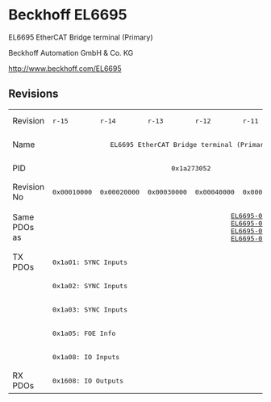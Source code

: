 # Beckhoff EL6695

EL6695 EtherCAT Bridge terminal (Primary)

Beckhoff Automation GmbH & Co. KG

http://www.beckhoff.com/EL6695

## Revisions
<table>
<tr >
<td>Revision</td>
<td><pre>r-15</pre></td>
<td><pre>r-14</pre></td>
<td><pre>r-13</pre></td>
<td><pre>r-12</pre></td>
<td><pre>r-11</pre></td>
<td><pre>r-10</pre></td>
</tr>
<tr >
<td>Name</td>
<td colspan=6 align="center"><pre>EL6695 EtherCAT Bridge terminal (Primary)</pre></td>
</tr>
<tr >
<td>PID</td>
<td colspan=6 align="center"><pre>0x1a273052</pre></td>
</tr>
<tr >
<td>Revision No</td>
<td><pre>0x00010000</pre></td>
<td><pre>0x00020000</pre></td>
<td><pre>0x00030000</pre></td>
<td><pre>0x00040000</pre></td>
<td><pre>0x00050000</pre></td>
<td><pre>0x00060000</pre></td>
</tr>
<tr >
<td>Same PDOs as</td>
<td colspan=3 align="center"><pre></pre></td>
<td colspan=3 align="center"><pre><a href="EL6695-0002">EL6695-0002 r-10</a><br/><a href="EL6695-0002">EL6695-0002 r-11</a><br/><a href="EL6695-0002">EL6695-0002 r-12</a><br/><a href="EL6695-0002">EL6695-0002 r-13</a></pre></td>
</tr>
<tr class="txpdo pdosection">
<td rowspan=5 valign=top>TX PDOs</td>
<td colspan=6 align="left"><pre>0x1a01: SYNC Inputs</pre></td>
<td></td>
</tr>
<tr class="txpdo pdosection">
<td colspan=6 align="left"><pre>0x1a02: SYNC Inputs</pre></td>
</tr>
<tr class="txpdo pdosection">
<td colspan=6 align="left"><pre>0x1a03: SYNC Inputs</pre></td>
</tr>
<tr class="txpdo pdosection">
<td colspan=6 align="left"><pre>0x1a05: FOE Info</pre></td>
</tr>
<tr class="txpdo pdosection">
<td colspan=6 align="left"><pre>0x1a08: IO Inputs</pre></td>
</tr>
<tr class="rxpdo pdosection">
<td rowspan=1 valign=top>RX PDOs</td>
<td colspan=6 align="left"><pre>0x1608: IO Outputs</pre></td>
<td></td>
</tr>
</table>
